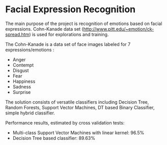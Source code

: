 Facial Expression Recognition
=============================

The main purpose of the project is recognition of emotions based on facial expressions. Cohn-Kanade data set 
(http://www.pitt.edu/~emotion/ck-spread.htm) is used for explorations and training.

The Cohn-Kanade is a data set of face images labeled for 7 expressions/emotions :
* Anger
* Contempt
* Disgust
* Fear
* Happiness
* Sadness
* Surprise

The solution consists of versatile classifiers including Decision Tree, Random Forests, Support Vector Machines, DT based Binary Classifier, simple hybrid classifier.

Performance results, estimated by cross validation tests: 

* Multi-class Support Vector Machines with linear kernel: 96.5%
* Decision Tree based classifier: 89.63% 
